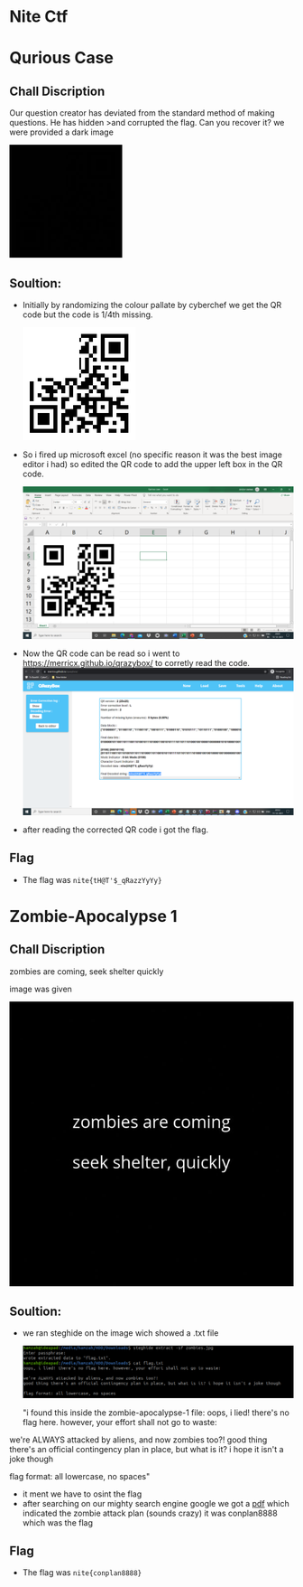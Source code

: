 # Nite Ctf


# Qurious Case
## Chall Discription
   Our question creator has deviated from the standard method of making questions. He has hidden >and corrupted the flag. Can you recover it?
   we were provided a dark image


 ![App Screenshot](https://github.com/ayushvarma000ooo/Nite-Ctf/blob/main/HelloDarknessMyOldFriend%20(1).png)
 
## Soultion:
- Initially by randomizing the colour pallate by cyberchef we get the QR code but the code is 1/4th missing.
  
  ![App Screenshot](https://github.com/ayushvarma000ooo/Nite-Ctf/blob/main/download%20(1).png)
  
- So i fired up microsoft excel (no specific reason it was the best image editor i had) so edited the QR code to add the upper left box in the QR code.
  <!---![App Screenshot](https://github.com/ayushvarma000ooo/Nite-Ctf/blob/main/QR%20code%20excel.PNG)--->
  ![App Screenshot](https://github.com/ayushvarma000ooo/Nite-Ctf/blob/main/QR%20code%20excel.PNG)
- Now the QR code can be read so i went to https://merricx.github.io/qrazybox/ to corretly read the code.
  ![App Screenshot](https://github.com/ayushvarma000ooo/Nite-Ctf/blob/main/Qurious%20case.PNG)
- after reading the corrected QR code i got the flag.
## Flag
- The flag was ```nite{tH@T'$_qRazzYyYy}```

# Zombie-Apocalypse 1
## Chall Discription
   zombies are coming, seek shelter quickly
   
   image was given
   
   ![App Screenshot](https://github.com/ayushvarma000ooo/Nite-Ctf/blob/main/Zombie-Apocalypse%201/1%20zombies.jpg)
   
## Soultion:
- we ran steghide on the image wich showed a .txt file
 
  ![App Screenshot](https://github.com/ayushvarma000ooo/Nite-Ctf/blob/main/Zombie-Apocalypse%201/unknown%20(1).png)
  
  "i found this inside the zombie-apocalypse-1 file:
oops, i lied! there's no flag here. however, your effort shall not go to waste:

we're ALWAYS attacked by aliens, and now zombies too?!
good thing there's an official contingency plan in place, but what is it? i hope it isn't a joke though

flag format: all lowercase, no spaces"
- it ment we have to osint the flag 
- after searching on our mighty search engine google we got a [pdf](https://www.stratcom.mil/Portals/8/Documents/FOIA/CONPLAN_8888-11.pdf?ver=2016-10-17-114016-887) which indicated the zombie attack plan (sounds crazy) it was conplan8888 which was the flag

## Flag
- The flag was ```nite{conplan8888}```
  
   
